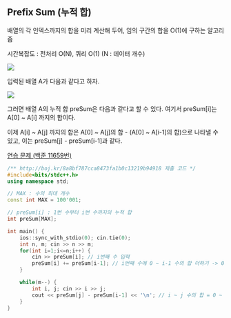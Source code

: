 ## Prefix Sum (누적 합)
배열의 각 인덱스까지의 합을 미리 계산해 두어, 임의 구간의 합을 O(1)에 구하는 알고리즘

시간복잡도 : 전처리 O(N), 쿼리 O(1) (N : 데이터 개수)

![](https://github.com/user-attachments/assets/39b43d6b-7b87-47c0-8b0d-5064c5e1a7e6)

입력된 배열 A가 다음과 같다고 하자.

![](https://github.com/user-attachments/assets/34f47c73-25fd-4ac0-aea5-8ba7115a7f59)

그러면 배열 A의 누적 합 preSum은 다음과 같다고 할 수 있다. 여기서 preSum[i]는 A[0] ~ A[i] 까지의 합이다.

이제 A[i] ~ A[j] 까지의 합은 A[0] ~ A[j]의 합 - (A[0] ~ A[i-1]의 합)으로 나타낼 수 있고, 이는 preSum[j] - preSum[i-1]과 같다.

[연습 문제 (백준 11659번)](https://www.acmicpc.net/problem/11659)

``` c++
/** http://boj.kr/8a8bf787cca8473fa1b0c13219b94918 제출 코드 */
#include<bits/stdc++.h>
using namespace std;

// MAX : 수의 최대 개수
const int MAX = 100'001;

// preSum[i] : 1번 수부터 i번 수까지의 누적 합
int preSum[MAX];

int main() {
    ios::sync_with_stdio(0); cin.tie(0);
    int n, m; cin >> n >> m;
    for(int i=1;i<=n;i++) {
        cin >> preSum[i]; // i번째 수 입력
        preSum[i] += preSum[i-1]; // i번째 수에 0 ~ i-1 수의 합 더하기 -> 0 ~ i 수의 합 완성
    }

    while(m--) {
        int i, j; cin >> i >> j;
        cout << preSum[j] - preSum[i-1] << '\n'; // i ~ j 수의 합 = 0 ~ j 수의 합 - 0 ~ i-1 수의 합
    }
}
```
